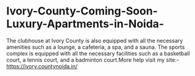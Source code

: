 # Ivory-County-Coming-Soon-Luxury-Apartments-in-Noida-
The clubhouse at Ivory County is also equipped with all the necessary amenities such as a lounge, a cafeteria, a spa, and a sauna. The sports complex is equipped with all the necessary facilities such as a basketball court, a tennis court, and a badminton court.More help visit my site:- https://ivory.countynoida.in/
